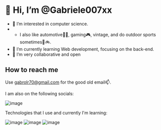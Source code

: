 # 👋 Hi, I’m @Gabriele007xx

- 👀 I’m interested in computer science.
- - I also like automotive🔧🚗, gaming🎮, vintage, and do outdoor sports sometimes🏃🚲.
- 🌱 I’m currently learning Web development, focusing on the back-end.
- 💞️ I’m very collaborative and open
  
## How to reach me

Use gabrolr70@gmail.com for the good old email📫.

I am also on the following socials:

![image](https://content.linkedin.com/content/dam/me/business/en-us/amp/brand-site/v2/bg/LI-Bug.svg.original.svg)

Technologies that I use and currently I'm learning:

![image](https://github.com/user-attachments/assets/1e9a3162-258d-441e-9c65-e743ab8e01b5)
![image](https://github.com/user-attachments/assets/ac7530d6-3677-40ca-b375-ea530aa2d002)
![image](https://github.com/user-attachments/assets/323458d1-7348-4876-adc8-4fb2f1ed40e6)


